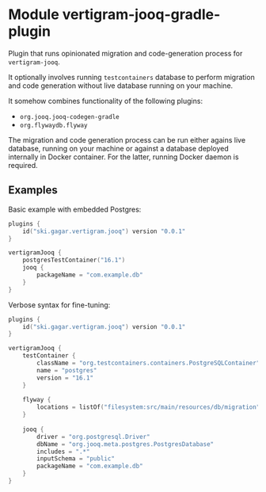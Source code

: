 # Module vertigram-jooq-gradle-plugin

Plugin that runs opinionated migration and code-generation process for `vertigram-jooq`.

It optionally involves running `testcontainers` database to perform migration and code generation 
without live database running on your machine.

It somehow combines functionality of the following plugins:
 - `org.jooq.jooq-codegen-gradle`
 - `org.flywaydb.flyway`

The migration and code generation process can be run either agains live database, running on your machine 
or against a database deployed internally in Docker container. For the latter, running Docker daemon is required.

## Examples
Basic example with embedded Postgres:
```kotlin
plugins {
    id("ski.gagar.vertigram.jooq") version "0.0.1"
}

vertigramJooq {
    postgresTestContainer("16.1")
    jooq {
        packageName = "com.example.db"
    }
}
```

Verbose syntax for fine-tuning:
```kotlin
plugins {
    id("ski.gagar.vertigram.jooq") version "0.0.1"
}

vertigramJooq {
    testContainer {
        className = "org.testcontainers.containers.PostgreSQLContainer"
        name = "postgres"
        version = "16.1"
    }
    
    flyway {
        locations = listOf("filesystem:src/main/resources/db/migration")
    }
    
    jooq {
        driver = "org.postgresql.Driver"
        dbName = "org.jooq.meta.postgres.PostgresDatabase"
        includes = ".*"
        inputSchema = "public"
        packageName = "com.example.db"
    }
}
```